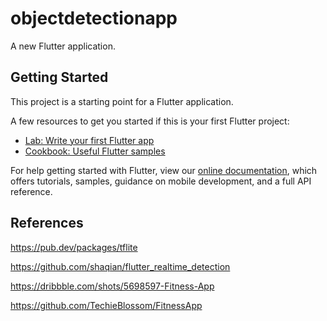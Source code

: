 # objectdetectionapp

A new Flutter application.

## Getting Started

This project is a starting point for a Flutter application.

A few resources to get you started if this is your first Flutter project:

- [Lab: Write your first Flutter app](https://flutter.dev/docs/get-started/codelab)
- [Cookbook: Useful Flutter samples](https://flutter.dev/docs/cookbook)

For help getting started with Flutter, view our
[online documentation](https://flutter.dev/docs), which offers tutorials,
samples, guidance on mobile development, and a full API reference.

## References

https://pub.dev/packages/tflite

https://github.com/shaqian/flutter_realtime_detection

https://dribbble.com/shots/5698597-Fitness-App

https://github.com/TechieBlossom/FitnessApp
